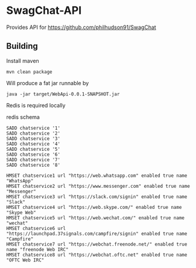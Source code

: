 # SwagChat-API

Provides API for https://github.com/philhudson91/SwagChat 

## Building 

Install maven

```
mvn clean package
```
Will produce a fat jar runnable by

```
java -jar target/WebApi-0.0.1-SNAPSHOT.jar

```


Redis is required locally

redis schema
```
SADD chatservice '1'
SADD chatservice '2'
SADD chatservice '3'
SADD chatservice '4'
SADD chatservice '5'
SADD chatservice '6'
SADD chatservice '7'
SADD chatservice '8'

HMSET chatservice1 url "https://web.whatsapp.com" enabled true name "WhatsApp"
HMSET chatservice2 url "https://www.messenger.com" enabled true name "Messenger"
HMSET chatservice3 url "https://slack.com/signin" enabled true name "Slack"
HMSET chatservice4 url "https://web.skype.com/" enabled true name "Skype Web"
HMSET chatservice5 url "https://web.wechat.com/" enabled true name "wechat"
HMSET chatservice6 url "https://launchpad.37signals.com/campfire/signin" enabled true name "Campfire"
HMSET chatservice7 url "https://webchat.freenode.net/" enabled true name "freenode Web IRC"
HMSET chatservice8 url "https://webchat.oftc.net" enabled true name "OFTC Web IRC"
```

